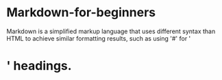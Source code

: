 # Markdown-for-beginners

Markdown is a simplified markup language that uses different syntax than HTML to achieve similar formatting results, such as using \'#' for \'<h1>' headings.
